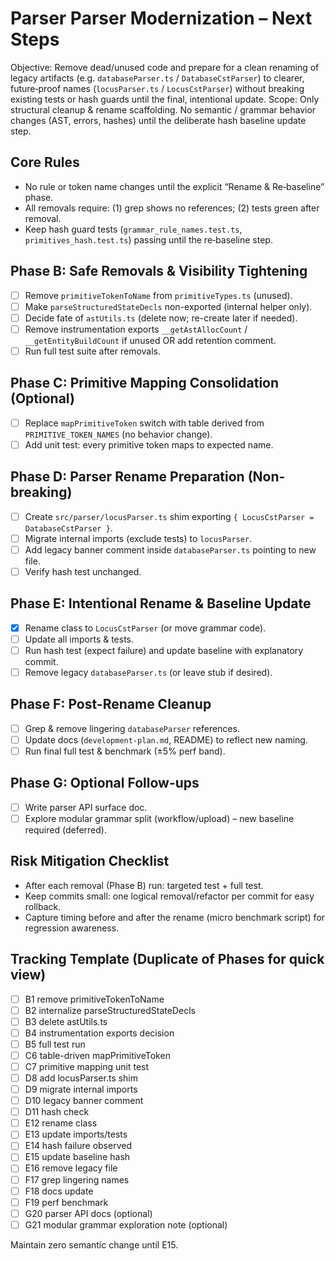 # Parser Parser Modernization – Next Steps

Objective: Remove dead/unused code and prepare for a clean renaming of legacy artifacts (e.g. `databaseParser.ts` / `DatabaseCstParser`) to clearer, future‑proof names (`locusParser.ts` / `LocusCstParser`) without breaking existing tests or hash guards until the final, intentional update.
Scope: Only structural cleanup & rename scaffolding. No semantic / grammar behavior changes (AST, errors, hashes) until the deliberate hash baseline update step.

## Core Rules
- No rule or token name changes until the explicit “Rename & Re‑baseline” phase.
- All removals require: (1) grep shows no references; (2) tests green after removal.
- Keep hash guard tests (`grammar_rule_names.test.ts`, `primitives_hash.test.ts`) passing until the re‑baseline step.

## Phase B: Safe Removals & Visibility Tightening
- [ ] Remove `primitiveTokenToName` from `primitiveTypes.ts` (unused).
- [ ] Make `parseStructuredStateDecls` non-exported (internal helper only).
- [ ] Decide fate of `astUtils.ts` (delete now; re-create later if needed).
- [ ] Remove instrumentation exports `__getAstAllocCount` / `__getEntityBuildCount` if unused OR add retention comment.
- [ ] Run full test suite after removals.

## Phase C: Primitive Mapping Consolidation (Optional)
- [ ] Replace `mapPrimitiveToken` switch with table derived from `PRIMITIVE_TOKEN_NAMES` (no behavior change).
- [ ] Add unit test: every primitive token maps to expected name.

## Phase D: Parser Rename Preparation (Non-breaking)
- [ ] Create `src/parser/locusParser.ts` shim exporting `{ LocusCstParser = DatabaseCstParser }`.
- [ ] Migrate internal imports (exclude tests) to `locusParser`.
- [ ] Add legacy banner comment inside `databaseParser.ts` pointing to new file.
- [ ] Verify hash test unchanged.

## Phase E: Intentional Rename & Baseline Update
- [x] Rename class to `LocusCstParser` (or move grammar code).
- [ ] Update all imports & tests.
- [ ] Run hash test (expect failure) and update baseline with explanatory commit.
- [ ] Remove legacy `databaseParser.ts` (or leave stub if desired).

## Phase F: Post-Rename Cleanup
- [ ] Grep & remove lingering `databaseParser` references.
- [ ] Update docs (`development-plan.md`, README) to reflect new naming.
- [ ] Run final full test & benchmark (±5% perf band).

## Phase G: Optional Follow-ups
- [ ] Write parser API surface doc.
- [ ] Explore modular grammar split (workflow/upload) – new baseline required (deferred).

## Risk Mitigation Checklist
- After each removal (Phase B) run: targeted test + full test.
- Keep commits small: one logical removal/refactor per commit for easy rollback.
- Capture timing before and after the rename (micro benchmark script) for regression awareness.

## Tracking Template (Duplicate of Phases for quick view)
- [ ] B1 remove primitiveTokenToName
- [ ] B2 internalize parseStructuredStateDecls
- [ ] B3 delete astUtils.ts
- [ ] B4 instrumentation exports decision
- [ ] B5 full test run
- [ ] C6 table-driven mapPrimitiveToken
- [ ] C7 primitive mapping unit test
- [ ] D8 add locusParser.ts shim
- [ ] D9 migrate internal imports
- [ ] D10 legacy banner comment
- [ ] D11 hash check
- [ ] E12 rename class
- [ ] E13 update imports/tests
- [ ] E14 hash failure observed
- [ ] E15 update baseline hash
- [ ] E16 remove legacy file
- [ ] F17 grep lingering names
- [ ] F18 docs update
- [ ] F19 perf benchmark
- [ ] G20 parser API docs (optional)
- [ ] G21 modular grammar exploration note (optional)

Maintain zero semantic change until E15.
